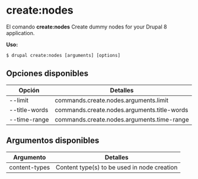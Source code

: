 # create:nodes
El comando **create:nodes** Create dummy nodes for your Drupal 8 application.

**Uso:**
```
$ drupal create:nodes [arguments] [options] 
```

## Opciones disponibles
Opción | Detalles
-------|-------------
--limit | commands.create.nodes.arguments.limit
--title-words | commands.create.nodes.arguments.title-words
--time-range | commands.create.nodes.arguments.time-range

## Argumentos disponibles
Argumento | Detalles
---------|-------------
content-types | Content type(s) to be used in node creation
